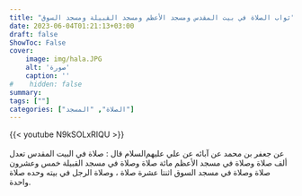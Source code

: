 ```yaml
---
title: "ثواب الصلاة في بيت المقدس ومسجد الأعظم ومسجد القبيلة ومسجد السوق"
date: 2023-06-04T01:21:13+03:00
draft: false
ShowToc: False
cover:
    image: img/hala.JPG
    alt: 'صورة'
    caption: ''
#    hidden: false
summary: 
tags: [""]
categories: ["الصلاة", "المسجد"]
---
```

{{< youtube N9kSOLxRIQU >}}  
 <br>
عن جعفر بن محمد عن آبائه
عن علي عليهم‌السلام قال : صلاة في البيت المقدس تعدل ألف صلاة وصلاة
في مسجد الأعظم مائة صلاة وصلاة في مسجد القبيلة خمس وعشرون
صلاة وصلاة في مسجد السوق اثنتا عشرة صلاة ، وصلاة الرجل في بيته
وحده صلاة واحدة.

